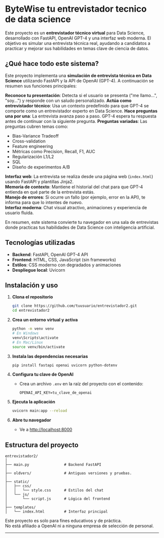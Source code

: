 # ByteWise tu entrevistador tecnico de data science 
Este proyecto es un **entrevistador técnico virtual** para Data Science, desarrollado con FastAPI, OpenAI GPT-4 y una interfaz web moderna. El objetivo es simular una entrevista técnica real, ayudando a candidatos a practicar y mejorar sus habilidades en temas clave de ciencia de datos.


## ¿Qué hace todo este sistema?

Este proyecto implementa una **simulación de entrevista técnica en Data Science** utilizando FastAPI y la API de OpenAI (GPT-4). A continuación se resumen sus funciones principales:

**Reconoce tu presentación**: Detecta si el usuario se presenta ("me llamo...", "soy...") y responde con un saludo personalizado.
**Actúa como entrevistador técnico**: Usa un contexto predefinido para que GPT-4 se comporte como un entrevistador experto en Data Science.
**Hace preguntas una por una**: La entrevista avanza paso a paso. GPT-4 espera tu respuesta antes de continuar con la siguiente pregunta.
**Preguntas variadas**: Las preguntas cubren temas como:
  - Bias-Variance Tradeoff  
  - Cross-validation  
  - Feature engineering  
  - Métricas como Precision, Recall, F1, AUC  
  - Regularización L1/L2  
  - SQL  
  - Diseño de experimentos A/B  


**Interfaz web**: La entrevista se realiza desde una página web (`index.html`) usando FastAPI y plantillas Jinja2.  
**Memoria de contexto**: Mantiene el historial del chat para que GPT-4 entienda en qué parte de la entrevista estás.  
**Manejo de errores**: Si ocurre un fallo (por ejemplo, error en la API), te informa para que lo intentes de nuevo.  
**Interfaz moderna**: Chat visual atractivo, animaciones y experiencia de usuario fluida.  

En resumen, este sistema convierte tu navegador en una sala de entrevistas donde practicas tus habilidades de Data Science con inteligencia artificial.  

## Tecnologías utilizadas

- **Backend**: FastAPI, OpenAI GPT-4 API
- **Frontend**: HTML, CSS, JavaScript (sin frameworks)
- **Estilos**: CSS moderno con degradados y animaciones
- **Despliegue local**: Uvicorn

## Instalación y uso

1. **Clona el repositorio**
    ```bash
    git clone https://github.com/tuusuario/entrevistador2.git
    cd entrevistador2
    ```

2. **Crea un entorno virtual y activa**
    ```bash
    python -m venv venv
    # En Windows
    venv\Scripts\activate
    # En Mac/Linux
    source venv/bin/activate
    ```

3. **Instala las dependencias necesarias**
    ```bash
    pip install fastapi openai uvicorn python-dotenv
    ```

4. **Configura tu clave de OpenAI**
    - Crea un archivo `.env` en la raíz del proyecto con el contenido:
      ```
      OPENAI_API_KEY=tu_clave_de_openai
      ```

5. **Ejecuta la aplicación**
    ```bash
    uvicorn main:app --reload
    ```

6. **Abre tu navegador**
    - Ve a [http://localhost:8000](http://localhost:8000)

## Estructura del proyecto

```
entrevistador2/
│
├── main.py                # Backend FastAPI
│
├── oldvers/               # Antiguas versiones y pruebas.
│
├── static/
│   ├── css/
│   │   └── style.css      # Estilos del chat
│   └── js/
│       └── script.js      # Lógica del frontend
│
├── templates/
│   └── index.html         # Interfaz principal
```


Este proyecto es solo para fines educativos y de práctica.  
No está afiliado a OpenAI ni a ninguna empresa de selección de personal.

---


